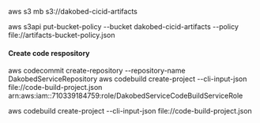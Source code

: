 aws s3 mb s3://dakobed-cicid-artifacts

aws s3api put-bucket-policy --bucket dakobed-cicid-artifacts --policy file://artifacts-bucket-policy.json

#### Create code respository

aws codecommit create-repository --repository-name DakobedServiceRepository
aws codebuild create-project --cli-input-json file://code-build-project.json
arn:aws:iam::710339184759:role/DakobedServiceCodeBuildServiceRole

aws codebuild create-project --cli-input-json file://code-build-project.json